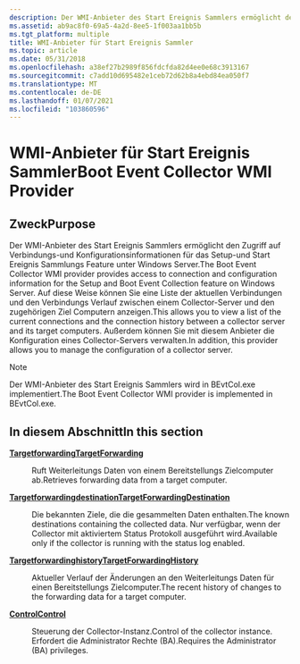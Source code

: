```yaml
---
description: Der WMI-Anbieter des Start Ereignis Sammlers ermöglicht den Zugriff auf Verbindungs-und Konfigurationsinformationen für das Setup-und Start Ereignis Sammlungs Feature unter Windows Server.
ms.assetid: ab9ac8f0-69a5-4a2d-8ee5-1f003aa1bb5b
ms.tgt_platform: multiple
title: WMI-Anbieter für Start Ereignis Sammler
ms.topic: article
ms.date: 05/31/2018
ms.openlocfilehash: a38ef27b2989f856fdcfda82d4ee0e68c3913167
ms.sourcegitcommit: c7add10d695482e1ceb72d62b8a4ebd84ea050f7
ms.translationtype: MT
ms.contentlocale: de-DE
ms.lasthandoff: 01/07/2021
ms.locfileid: "103860596"
---
```

# <a name="boot-event-collector-wmi-provider"></a><span data-ttu-id="9b919-103">WMI-Anbieter für Start Ereignis Sammler</span><span class="sxs-lookup"><span data-stu-id="9b919-103">Boot Event Collector WMI Provider</span></span>

## <a name="purpose"></a><span data-ttu-id="9b919-104">Zweck</span><span class="sxs-lookup"><span data-stu-id="9b919-104">Purpose</span></span>

<span data-ttu-id="9b919-105">Der WMI-Anbieter des Start Ereignis Sammlers ermöglicht den Zugriff auf Verbindungs-und Konfigurationsinformationen für das Setup-und Start Ereignis Sammlungs Feature unter Windows Server.</span><span class="sxs-lookup"><span data-stu-id="9b919-105">The Boot Event Collector WMI provider provides access to connection and configuration information for the Setup and Boot Event Collection feature on Windows Server.</span></span> <span data-ttu-id="9b919-106">Auf diese Weise können Sie eine Liste der aktuellen Verbindungen und den Verbindungs Verlauf zwischen einem Collector-Server und den zugehörigen Ziel Computern anzeigen.</span><span class="sxs-lookup"><span data-stu-id="9b919-106">This allows you to view a list of the current connections and the connection history between a collector server and its target computers.</span></span> <span data-ttu-id="9b919-107">Außerdem können Sie mit diesem Anbieter die Konfiguration eines Collector-Servers verwalten.</span><span class="sxs-lookup"><span data-stu-id="9b919-107">In addition, this provider allows you to manage the configuration of a collector server.</span></span>

> [!Note]  
> <span data-ttu-id="9b919-108">Der WMI-Anbieter des Start Ereignis Sammlers wird in BEvtCol.exe implementiert.</span><span class="sxs-lookup"><span data-stu-id="9b919-108">The Boot Event Collector WMI provider is implemented in BEvtCol.exe.</span></span>

 

## <a name="in-this-section"></a><span data-ttu-id="9b919-109">In diesem Abschnitt</span><span class="sxs-lookup"><span data-stu-id="9b919-109">In this section</span></span>

<dl> <dt>

[<span data-ttu-id="9b919-110">**Targetforwarding**</span><span class="sxs-lookup"><span data-stu-id="9b919-110">**TargetForwarding**</span></span>](targetforwarding.md)
</dt> <dd>

<span data-ttu-id="9b919-111">Ruft Weiterleitungs Daten von einem Bereitstellungs Zielcomputer ab.</span><span class="sxs-lookup"><span data-stu-id="9b919-111">Retrieves forwarding data from a target computer.</span></span>

</dd> <dt>

[<span data-ttu-id="9b919-112">**Targetforwardingdestination**</span><span class="sxs-lookup"><span data-stu-id="9b919-112">**TargetForwardingDestination**</span></span>](targetforwardingdestination.md)
</dt> <dd>

<span data-ttu-id="9b919-113">Die bekannten Ziele, die die gesammelten Daten enthalten.</span><span class="sxs-lookup"><span data-stu-id="9b919-113">The known destinations containing the collected data.</span></span> <span data-ttu-id="9b919-114">Nur verfügbar, wenn der Collector mit aktiviertem Status Protokoll ausgeführt wird.</span><span class="sxs-lookup"><span data-stu-id="9b919-114">Available only if the collector is running with the status log enabled.</span></span>

</dd> <dt>

[<span data-ttu-id="9b919-115">**Targetforwardinghistory**</span><span class="sxs-lookup"><span data-stu-id="9b919-115">**TargetForwardingHistory**</span></span>](targetforwardinghistory.md)
</dt> <dd>

<span data-ttu-id="9b919-116">Aktueller Verlauf der Änderungen an den Weiterleitungs Daten für einen Bereitstellungs Zielcomputer.</span><span class="sxs-lookup"><span data-stu-id="9b919-116">The recent history of changes to the forwarding data for a target computer.</span></span>

</dd> <dt>

[<span data-ttu-id="9b919-117">**Control**</span><span class="sxs-lookup"><span data-stu-id="9b919-117">**Control**</span></span>](control.md)
</dt> <dd>

<span data-ttu-id="9b919-118">Steuerung der Collector-Instanz.</span><span class="sxs-lookup"><span data-stu-id="9b919-118">Control of the collector instance.</span></span> <span data-ttu-id="9b919-119">Erfordert die Administrator Rechte (BA).</span><span class="sxs-lookup"><span data-stu-id="9b919-119">Requires the Administrator (BA) privileges.</span></span>

</dd> </dl>

 

 



